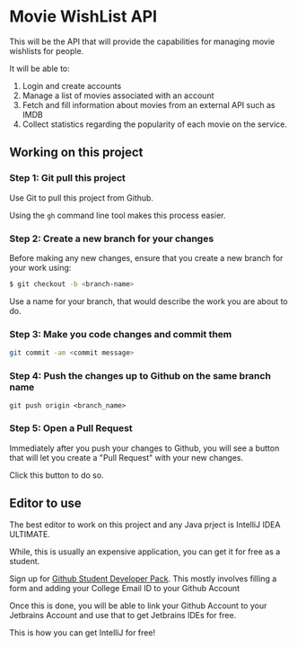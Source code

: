 # Movie WishList API

This will be the API that will provide the capabilities for managing
movie wishlists for people.

It will be able to:
1. Login and create accounts
2. Manage a list of movies associated with an account
3. Fetch and fill information about movies from an external API such as IMDB
4. Collect statistics regarding the popularity of each movie on the service.

## Working on this project

### Step 1: Git pull this project
Use Git to pull this project from Github.

Using the `gh` command line tool makes this process easier.

### Step 2: Create a new branch for your changes
Before making any new changes, ensure that you create a new branch
for your work using:

```sh
$ git checkout -b <branch-name>
```

Use a name for your branch, that would describe the work you are
about to do.

### Step 3: Make you code changes and commit them
```sh
git commit -am <commit message>
```

### Step 4: Push the changes up to Github on the same branch name
```shell
git push origin <branch_name>
```

### Step 5: Open a Pull Request
Immediately after you push your changes to Github, you
will see a button that will let you create a "Pull Request"
with your new changes.

Click this button to do so.

## Editor to use

The best editor to work on this project and any Java prject is
IntelliJ IDEA ULTIMATE.

While, this is usually an expensive application, you can get it
for free as a student.

Sign up for [Github Student Developer Pack](https://education.github.com/pack).
This mostly involves filling a form and adding your College Email ID to your
Github Account

Once this is done, you will be able to link your Github Account to your
Jetbrains Account and use that to get Jetbrains IDEs for free.

This is how you can get IntelliJ for free!